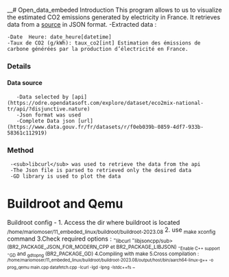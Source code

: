 __# Open_data_embeded
Introduction
This program allows to us to visualize the estimated CO2 emissions generated by electricity in France.
It retrieves data from a [source](https://www.data.gouv.fr/fr/datasets/donnees-eco2mix-nationales-temps-reel-1/#/resources) in JSON format.
 -Extracted data :
 
    -Date  Heure: date_heure[datetime]
    -Taux de CO2 (g/kWh): taux_co2[int] Estimation des émissions de carbone générées par la production d’électricité en France.

### Details
#### Data source
       -Data selected by [api](https://odre.opendatasoft.com/explore/dataset/eco2mix-national-tr/api/?disjunctive.nature)
       -Json format was used
       -Complete Data json [url](https://www.data.gouv.fr/fr/datasets/r/f0eb039b-0859-4df7-933b-58361c112919)
### Method
     -<sub>libcurl</sub> was used to retrieve the data from the api
     -The Json file is parsed to retrieved only the desired data
     -GD library is used to plot the data


# Buildroot and Qemu

   Buildroot config
        -
        1. Access the dir where buildroot is located <sub>/home/mariomoser/11_embeded_linux/buildroot/buildroot-2023.08</sub>
        2. use <sub>make xconfig </sub> command
        3.Check required options :
                        -<sub>libcurl </sub>
                        -<sub>libjsoncpp/sub> (BR2_PACKAGE_JSON_FOR_MODERN_CPP et BR2_PACKAGE_LIBJSON)
                        -<sub>Enable C++ support </sub>
                        -<sub>GD</sub> and <sub>gdtopng</sub> (BR2_PACKAGE_GD)
        4.Compiling with make
        5.Cross compilation : <sub>/home/mariomoser/11_embeded_linux/buildroot/buildroot-2023.08/output/host/bin/aarch64-linux-g++ -o prog_qemu main.cpp datafetch.cpp -lcurl -lgd -lpng  -lstdc++fs</sub> _
